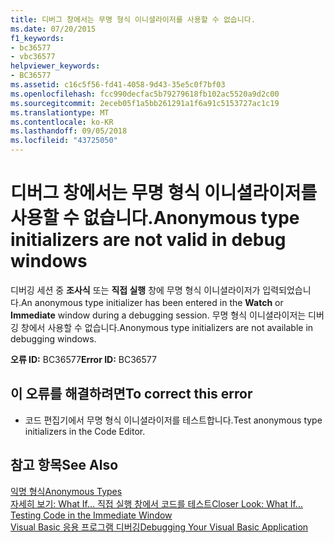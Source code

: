 ```yaml
---
title: 디버그 창에서는 무명 형식 이니셜라이저를 사용할 수 없습니다.
ms.date: 07/20/2015
f1_keywords:
- bc36577
- vbc36577
helpviewer_keywords:
- BC36577
ms.assetid: c16c5f56-fd41-4058-9d43-35e5c0f7bf03
ms.openlocfilehash: fcc990decfac5b79279618fb102ac5520a9d2c00
ms.sourcegitcommit: 2eceb05f1a5bb261291a1f6a91c5153727ac1c19
ms.translationtype: MT
ms.contentlocale: ko-KR
ms.lasthandoff: 09/05/2018
ms.locfileid: "43725050"
---
```

# <a name="anonymous-type-initializers-are-not-valid-in-debug-windows"></a><span data-ttu-id="34828-102">디버그 창에서는 무명 형식 이니셜라이저를 사용할 수 없습니다.</span><span class="sxs-lookup"><span data-stu-id="34828-102">Anonymous type initializers are not valid in debug windows</span></span>
<span data-ttu-id="34828-103">디버깅 세션 중 **조사식** 또는 **직접 실행** 창에 무명 형식 이니셜라이저가 입력되었습니다.</span><span class="sxs-lookup"><span data-stu-id="34828-103">An anonymous type initializer has been entered in the **Watch** or **Immediate** window during a debugging session.</span></span> <span data-ttu-id="34828-104">무명 형식 이니셜라이저는 디버깅 창에서 사용할 수 없습니다.</span><span class="sxs-lookup"><span data-stu-id="34828-104">Anonymous type initializers are not available in debugging windows.</span></span>  
  
 <span data-ttu-id="34828-105">**오류 ID:** BC36577</span><span class="sxs-lookup"><span data-stu-id="34828-105">**Error ID:** BC36577</span></span>  
  
## <a name="to-correct-this-error"></a><span data-ttu-id="34828-106">이 오류를 해결하려면</span><span class="sxs-lookup"><span data-stu-id="34828-106">To correct this error</span></span>  
  
-   <span data-ttu-id="34828-107">코드 편집기에서 무명 형식 이니셜라이저를 테스트합니다.</span><span class="sxs-lookup"><span data-stu-id="34828-107">Test anonymous type initializers in the Code Editor.</span></span>  
  
## <a name="see-also"></a><span data-ttu-id="34828-108">참고 항목</span><span class="sxs-lookup"><span data-stu-id="34828-108">See Also</span></span>  
 [<span data-ttu-id="34828-109">익명 형식</span><span class="sxs-lookup"><span data-stu-id="34828-109">Anonymous Types</span></span>](../../visual-basic/programming-guide/language-features/objects-and-classes/anonymous-types.md)  
 [<span data-ttu-id="34828-110">자세히 보기: What If... 직접 실행 창에서 코드를 테스트</span><span class="sxs-lookup"><span data-stu-id="34828-110">Closer Look: What If... Testing Code in the Immediate Window</span></span>](https://msdn.microsoft.com/library/3613a627-09a4-44e1-9cc2-f2a29f4e0744)  
 [<span data-ttu-id="34828-111">Visual Basic 응용 프로그램 디버깅</span><span class="sxs-lookup"><span data-stu-id="34828-111">Debugging Your Visual Basic Application</span></span>](../../visual-basic/developing-apps/debugging.md)
